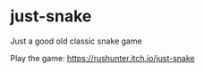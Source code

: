 # just-snake
Just a good old classic snake game

Play the game: https://rushunter.itch.io/just-snake
